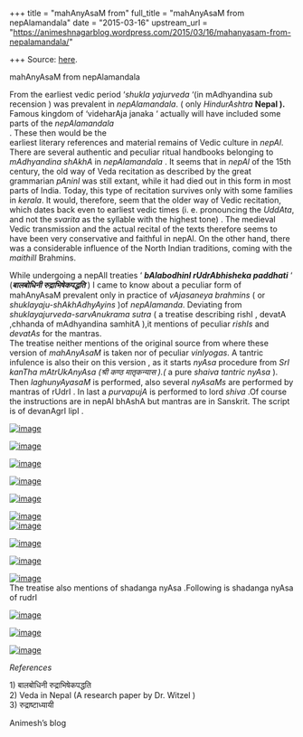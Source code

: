 +++
title = "mahAnyAsaM from"
full_title = "mahAnyAsaM from nepAlamandala"
date = "2015-03-16"
upstream_url = "https://animeshnagarblog.wordpress.com/2015/03/16/mahanyasam-from-nepalamandala/"

+++
Source: [here](https://animeshnagarblog.wordpress.com/2015/03/16/mahanyasam-from-nepalamandala/).

mahAnyAsaM from nepAlamandala

From the earliest vedic period ‘*shukla yajurveda* ‘(in mAdhyandina sub
recension ) was prevalent in *nepAlamandala*. ( only *HindurAshtra*
**Nepal ).** Famous kingdom of ‘videharAja janaka ‘ actually will have
included some parts of the *nepAlamandala*  
. These then would be the  
earliest literary references and material remains of Vedic culture in
*nepAl*. There are several authentic and peculiar ritual handbooks
belonging to *mAdhyandina* *shAkhA* in *nepAlamandala* . It seems that
in *nepAl* of the 15th century, the old way of Veda recitation as
described by the great grammarian *pAninI* was still extant, while it
had died out in this form in most parts of India. Today, this type of
recitation survives only with some families in *kerala*. It would,
therefore, seem that the older way of Vedic recitation, which dates back
even to earliest vedic times (i. e. pronouncing the *UddAta*, and not
the *svarita* as the syllable with the highest tone) . The medieval
Vedic transmission and the actual recital of the texts therefore seems
to have been very conservative and faithful in nepAl. On the other hand,
there was a considerable influence of the North Indian traditions,
coming with the *maithilI* Brahmins.

While undergoing a nepAlI treaties ‘ ***bAlabodhinI rUdrAbhisheka
paddhati*** ‘ (***बालबोधिनी रुद्राभिषेकपद्धति*** ) I came to know about
a peculiar form of mahAnyAsaM prevalent only in practice of *vAjasaneya
brahmins* ( or *shuklayaju-shAkhAdhyAyins* )of *nepAlamanda*. Deviating
from *shuklayajurveda-sarvAnukrama sutra* ( a treatise describing rishI
, devatA ,chhanda of mAdhyandina samhitA ),it mentions of peculiar
*rishIs* and *devatAs* for the mantras.  
The treatise neither mentions of the original source from where these
version of *mahAnyAsaM* is taken nor of peculiar *vinIyogas*. A tantric
infulence is also their on this version , as it starts *nyAsa* procedure
from *SrI kanTha mAtrUkAnyAsa (श्री कण्ठ मातृकन्यास ).(* a pure *shaiva
tantric nyAsa* ). Then *laghunyAyasaM* is performed, also several
*nyAsaMs* are performed by mantras of rUdrI . In last a *purvapujA* is
performed to lord *shiva* .Of course the instructions are in nepAl
bhAshA but mantras are in Sanskrit. The script is of devanAgrI lipI .

[![image](https://animeshnagarblog.files.wordpress.com/2015/03/wpid-img_20150307_161557.jpg?w=700 "IMG_20150307_161557.JPG")](https://animeshnagarblog.files.wordpress.com/2015/03/wpid-img_20150307_161557.jpg)

[![image](https://animeshnagarblog.files.wordpress.com/2015/03/wpid-img_20150307_1615431.jpg?w=700 "IMG_20150307_161543.JPG")](https://animeshnagarblog.files.wordpress.com/2015/03/wpid-img_20150307_1615431.jpg)

[![image](https://animeshnagarblog.files.wordpress.com/2015/03/wpid-img_20150314_005751.jpg?w=700 "IMG_20150314_005751.JPG")](https://animeshnagarblog.files.wordpress.com/2015/03/wpid-img_20150314_005751.jpg)

[![image](https://animeshnagarblog.files.wordpress.com/2015/03/wpid-img_20150306_015902.jpg?w=700 "IMG_20150306_015902.JPG")](https://animeshnagarblog.files.wordpress.com/2015/03/wpid-img_20150306_015902.jpg)

[![image](https://animeshnagarblog.files.wordpress.com/2015/03/wpid-screenshot_2015-03-06-01-54-00.png?w=700 "Screenshot_2015-03-06-01-54-00.png")](https://animeshnagarblog.files.wordpress.com/2015/03/wpid-screenshot_2015-03-06-01-54-00.png)

[![image](https://animeshnagarblog.files.wordpress.com/2015/03/wpid-screenshot_2015-03-06-01-54-10.png?w=700 "Screenshot_2015-03-06-01-54-10.png")](https://animeshnagarblog.files.wordpress.com/2015/03/wpid-screenshot_2015-03-06-01-54-10.png)  
[![image](https://animeshnagarblog.files.wordpress.com/2015/03/wpid-screenshot_2015-03-06-01-54-272.png?w=700 "Screenshot_2015-03-06-01-54-27.png")](https://animeshnagarblog.files.wordpress.com/2015/03/wpid-screenshot_2015-03-06-01-54-272.png)

[![image](https://animeshnagarblog.files.wordpress.com/2015/03/wpid-screenshot_2015-03-06-01-54-581.png?w=700 "Screenshot_2015-03-06-01-54-58.png")](https://animeshnagarblog.files.wordpress.com/2015/03/wpid-screenshot_2015-03-06-01-54-581.png)

[![image](https://animeshnagarblog.files.wordpress.com/2015/03/wpid-screenshot_2015-03-06-01-55-14.png?w=700 "Screenshot_2015-03-06-01-55-14.png")](https://animeshnagarblog.files.wordpress.com/2015/03/wpid-screenshot_2015-03-06-01-55-14.png)

[![image](https://animeshnagarblog.files.wordpress.com/2015/03/wpid-img_20150306_015810.jpg?w=700 "IMG_20150306_015810.JPG")](https://animeshnagarblog.files.wordpress.com/2015/03/wpid-img_20150306_015810.jpg)  
The treatise also mentions of shadanga nyAsa .Following is shadanga
nyAsa of rudrI

[![image](https://animeshnagarblog.files.wordpress.com/2015/03/wpid-screenshot_2015-03-06-12-26-15.png?w=700 "Screenshot_2015-03-06-12-26-15.png")](https://animeshnagarblog.files.wordpress.com/2015/03/wpid-screenshot_2015-03-06-12-26-15.png)

[![image](https://animeshnagarblog.files.wordpress.com/2015/03/wpid-screenshot_2015-03-06-12-26-22.png?w=700 "Screenshot_2015-03-06-12-26-22.png")](https://animeshnagarblog.files.wordpress.com/2015/03/wpid-screenshot_2015-03-06-12-26-22.png)

[![image](https://animeshnagarblog.files.wordpress.com/2015/03/wpid-screenshot_2015-03-06-12-26-35.png?w=700 "Screenshot_2015-03-06-12-26-35.png")](https://animeshnagarblog.files.wordpress.com/2015/03/wpid-screenshot_2015-03-06-12-26-35.png)

*References*

1\) बालबोधिनी रुद्राभिषेकपद्धति  
2) Veda in Nepal (A research paper by Dr. Witzel )  
3) रुद्राष्टाध्यायी

Animesh’s blog

